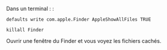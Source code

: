 Dans un terminal : :

    defaults write com.apple.Finder AppleShowAllFiles TRUE

    killall Finder

Ouvrir une fenêtre du Finder et vous voyez les fichiers cachés.

